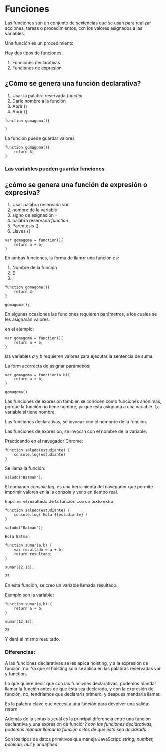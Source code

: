 # Funciones

Las funciones son un conjunto de sentencias que se usan para realizar acciones, tareas o procedimientos, con los valores asignados a las variables.

Una función es un procedimiento

Hay dos tipos de funciones:

1. Funciones declarativas
2. Funciones de expresion

## ¿Cómo se genera una función declarativa?

1. Usar la palabra reservada *function*
2. Darle nombre a la función
3. Abrir ()
4. Abrir {}

````
function gomagoma(){
    
}
````
La función puede guardar valores 

````
function gomagoma(){
    return 3;
}
````
### Las variables pueden guardar funciones

## ¿cómo se genera una función de expresión o expresiva?

1. Usar palabra reservada *var*
2. nombre de la variable
3. signo de asignación =
4. palabra reservada *function*
5. Parentesis ()
6. Llaves {}

````
var gomagoma = function(){
    return a + b;
}
````

En ambas funciones, la forma de llamar una función es:

1. Nombre de la función
2. ()
3. ;

````
function gomagoma(){
    return 3;
}

gomagoma();
````

En algunas ocasiones las funciones requieren parámetros, a los cuales se les asignarán valores.

en el ejemplo:

````
var gomagoma = function(){
    return a + b;
}
````
las variables *a* y *b* requieren valores para ejecutar la sentencia de suma.

La form acorrecta de asignar parámetros:

````
var gomagoma = function(a,b){
    return a + b;
}

gomagoma()
````
Las funciones de expresión tambien se conocen como funciones anónimas, porque la función no tiene nombre, ya que está asignada a una variable. La variable si tiene nombre.

Las funciones declarativas, se invocan con el nombnre de la función.

Las funciones de expresion, se invocan con el nombre de la variable.

Practicando en el navegador Chrome:

````
function saludo(estudiante) {
    console.log(estudiante)
}
````
Se llama la función:

````
saludo("Batman");
````


El comando *console.log*, es una herramienta del navegador que permite imprimir valores en la la consola y verlo en tiempo real.

Imprimir el resultado de la función con un texto extra

````
function saludo(estudiante) {
    console.log(`Hola ${estudiante}`)
}

saludo("Batman");

Hola Batman
````

````
function sumar(a,b) {
    var resultado = a + b;
    return resultado;
}

sumar(12,13);

25
````
En esta función, se creo un variable llamada resultado.

Ejemplo son la variable:

````
function sumar(a,b) {
    return a + b;
}

sumar(12,13);

25
````

Y dará el mismo resultado.

### Diferencias:
A las funciones declarativas se les aplica hoisting, y a la expresión de función, no. Ya que el hoisting solo se aplica en las palabras reservadas var y function.

Lo que quiere decir que con las funciones declarativas, podemos mandar llamar la función antes de que ésta sea declarada, y con la expresión de función, no, tendríamos que declararla primero, y después mandarla llamar.


Es la palabra clave que necesita una función para devolver una salida: *return*

Además de la sintaxis ¿cuál es la principal diferencia entre una función declarativa y una expresión de función? *con las funciones declarativas, podemos mandar llamar la función antes de que ésta sea declarada*

Son los tipos de datos primitivos que maneja JavaScript: *string, number, boolean, null y undefined*